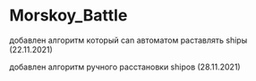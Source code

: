 # Morskoy_Battle
добавлен алгоритм который can автоматом раставлять shipы (22.11.2021)

добавлен алгоритм ручного расстановки shipов (28.11.2021)
